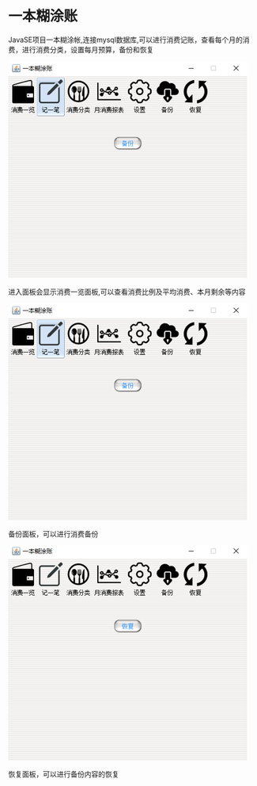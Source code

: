 # 一本糊涂账
JavaSE项目一本糊涂帐,连接mysql数据库,可以进行消费记账，查看每个月的消费，进行消费分类，设置每月预算，备份和恢复



![image](https://github.com/Tongmengjun/Bill/blob/main/%E8%AF%B4%E6%98%8E%E5%9B%BE%E7%89%87/%E5%A4%87%E4%BB%BD.png)


进入面板会显示消费一览面板,可以查看消费比例及平均消费、本月剩余等内容



![image](https://github.com/Tongmengjun/Bill/blob/main/%E8%AF%B4%E6%98%8E%E5%9B%BE%E7%89%87/%E5%A4%87%E4%BB%BD.png)


备份面板，可以进行消费备份


![image](https://github.com/Tongmengjun/Bill/blob/main/%E8%AF%B4%E6%98%8E%E5%9B%BE%E7%89%87/%E6%81%A2%E5%A4%8D.png)


恢复面板，可以进行备份内容的恢复
